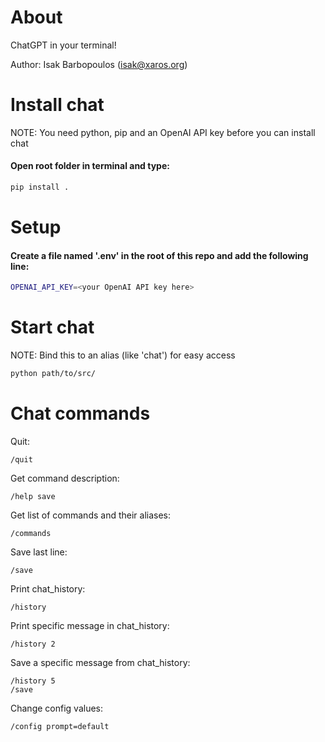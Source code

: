 # About
ChatGPT in your terminal!

Author: Isak Barbopoulos (isak@xaros.org)

# Install chat
NOTE: You need python, pip and an OpenAI API key before you can install chat
#### Open root folder in terminal and type:
```bash
pip install .
```

# Setup
#### Create a file named '.env' in the root of this repo and add the following line:
```bash
OPENAI_API_KEY=<your OpenAI API key here>
```

# Start chat
NOTE: Bind this to an alias (like 'chat') for easy access
```bash
python path/to/src/
```

# Chat commands

Quit:
```
/quit
```

Get command description:
```
/help save
```

Get list of commands and their aliases:
```
/commands
```

Save last line:
```
/save
```

Print chat_history:
```
/history
```

Print specific message in chat_history:
```
/history 2
```

Save a specific message from chat_history:
```
/history 5
/save
```

Change config values:
```
/config prompt=default
```

